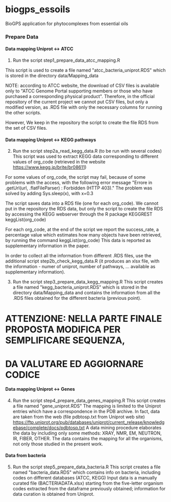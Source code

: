 # biogps_essoils
BioGPS application for phytocomplexes from essential oils

### Prepare Data

#### Data mapping Uniprot <-> ATCC
1. Run the script step1_prepare_data_atcc_mapping.R

This script is used to create a file named "atcc_bacteria_uniprot.RDS"
which is stored in the directory data/Mapping_data

NOTE: according to ATCC website, the download of CSV files is available only to 
"ATCC Genome Portal supporting members or those who have purchased a 
 corresponding physical product".
Therefore, in the official repository of the current project we cannot put
CSV files, but only a modified version, as .RDS file with only the necessary 
columns for running the other scripts. 

However, We keep in the repository the script to create the file RDS from the
set of CSV files.


#### Data mapping Uniprot <-> KEGG pathways
2. Run the script step2a_read_kegg_data.R (to be run with several codes)
This script was used to extract KEGG data corresponding to different values of
org_code (retrieved in the website https://www.kegg.jp/brite/br08611)

For some values of org_code, the script may fail, because of some problems 
with the access, with the following error message
"Errore in .getUrl(url, .flatFileParser) : Forbidden (HTTP 403)."
The problem was solved by adding Sys.sleep(x), with x=0.3

The script saves data into a RDS file (one for each org_code). We cannot put 
in the repository the RDS data, but only the script to create the file RDS by
accessing the KEGG webserver through the R package KEGGREST keggList(org_code)

For each org_code, at the end of the script we report the success_rate, 
a percentage value which estimates how many objects have been retrieved, 
by running the command keggList(org_code)
This data is reported as supplementary information in the paper. 

In order to collect all the information from different .RDS files,
use the additional script step2b_check_kegg_data.R 
(it produces an xlsx file, with the information - numer of uniprot, 
number of pathways, ... available as supplementary information).


3. Run the script step3_prepare_data_kegg_mapping.R
This script creates a file named "kegg_bacteria_uniprot.RDS"
which is stored in the directory data/Mapping_data
and contains the information from all the .RDS files obtained for the different 
bacteria (previous point).

# ATTENZIONE: NELLA PARTE FINALE PROPOSTA MODIFICA PER SEMPLIFICARE SEQUENZA, 
# DA VALUTARE ED AGGIORNARE CODICE


#### Data mapping Uniprot <-> Genes
4. Run the script step4_prepare_data_genes_mapping.R
This script creates a file named "gene_uniprot.RDS"
The mapping is limited to the Uniprot entries which have a correspondence in
the PDB archive. In fact, data are taken from the web (file pdbtosp.txt from Uniprot web site)
https://ftp.uniprot.org/pub/databases/uniprot/current_release/knowledgebase/complete/docs/pdbtosp.txt
A data mining procedure elaborates the data by including only some methods:
XRAY, NMR, EM, NEUTRON, IR, FIBER, OTHER.
The data contains the mapping for all the organisms, not only those studied
in the present work.


#### Data from bacteria
5. Run the script step5_prepare_data_bacteria.R
This script creates a file named "bacteria_data.RDS" which contains
info on bacteria, including codes on different databases (ATCC, KEGG)
Input data is a manually curated file (BACTERIADATA.xlsx) starting from the 
five-letter organism codes extracted from the dataframe previously obtained; 
information for data curation is obtained from Uniprot.


